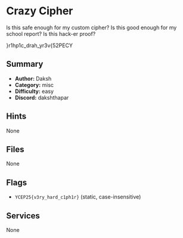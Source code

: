 
# Crazy Cipher
Is this safe enough for my custom cipher?
Is this good enough for my school report?
Is this hack-er proof?

}r1hp1c_drah_yr3v{52PECY


## Summary
- **Author:** Daksh
- **Category:** misc
- **Difficulty:** easy
- **Discord:** dakshthapar

## Hints
None

## Files
None

## Flags
- `YCEP25{v3ry_hard_c1ph1r}` (static, case-insensitive)

## Services
None

